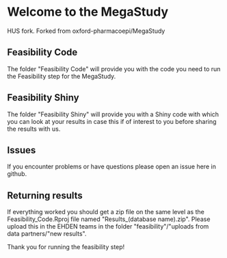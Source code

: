 # Welcome to the MegaStudy

HUS fork. Forked from oxford-pharmacoepi/MegaStudy

## Feasibility Code

The folder "Feasibility Code" will provide you with the code you need to run the Feasibility step for the MegaStudy.


## Feasibility Shiny

The folder "Feasibility Shiny" will provide you with a Shiny code with which you can look at your results in case this if of interest to you before sharing the results with us.

## Issues

If you encounter problems or have questions please open an issue here in github.

## Returning results

If everything worked you should get a zip file on the same level as the Feasibility_Code.Rproj file named "Results_(database name).zip".
Please upload this in the EHDEN teams in the folder "feasibility"/"uploads from data partners/"new results".

Thank you for running the feasibility step!

